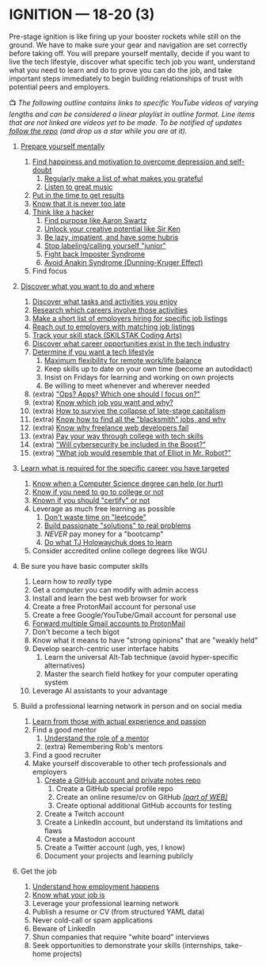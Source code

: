 # IGNITION — 18-20 (3)

Pre-stage ignition is like firing up your booster rockets while still on the ground. We have to make sure your gear and navigation are set correctly before taking off. You will prepare yourself mentally, decide if you want to live the tech lifestyle, discover what specific tech job you want, understand what you need to learn and do to prove you can do the job, and take important steps immediately to begin building relationships of trust with potential peers and employers.

📺 *The following outline contains links to specific YouTube videos of varying lengths and can be considered a linear playlist in outline format. Line items that are not linked are videos yet to be made. To be notified of updates [follow the repo](https://github.com/rwxrob/skilstak/subscription) (and drop us a star while you are at it).*

1. [Prepare yourself mentally](https://youtu.be/DhjQV34TDHA)
    1. [Find happiness and motivation to overcome depression and self-doubt](https://youtu.be/Dk_uJDAYV2I)
        1. [Regularly make a list of what makes you grateful](https://youtu.be/zXcQ_c4EYKE)
        1. [Listen to great music](https://youtu.be/DNosRGLD_mE)
    1. [Put in the time to get results](https://youtu.be/AQCYo3EOjZc)
    1. [Know that it is never too late](https://youtu.be/lSjJOp1R_Qs)
    1. [Think like a hacker](https://youtu.be/QhtF0b4hwms)
        1. [Find purpose like Aaron Swartz](https://youtu.be/9vz06QO3UkQ)
        1. [Unlock your creative potential like Sir Ken](https://youtu.be/XSu38uFEVuI)
        1. [Be lazy, impatient, and have some hubris](https://youtu.be/NVtdB2rwxsc)
        1. [Stop labeling/calling yourself "junior"](https://youtu.be/RQWahCDtoTU)
        1. [Fight back Imposter Syndrome](https://youtu.be/NqTb3rwO08Q)
        1. [Avoid Anakin Syndrome (Dunning-Kruger Effect)](https://youtu.be/HM7oFAGB4Ws)
    1. Find focus

1. [Discover what you want to do and where](https://youtu.be/7bgS6KNVa64)
    1. [Discover what tasks and activities you enjoy](https://youtu.be/CFjH2rnAgWI)
    1. [Research which careers involve those activities](https://youtu.be/IMEiz40CfMQ)
    1. [Make a short list of employers hiring for specific job listings](https://youtu.be/bak14TNzZOE)
    1. [Reach out to employers with matching job listings](https://youtu.be/fcCiH1YWYW4)
    1. [Track your skill stack (SKILSTAK Coding Arts)](https://youtu.be/prClPvCF1Cw)
    1. [Discover what career opportunities exist in the tech industry](https://youtu.be/x4B02-qpaf8)
    1. [Determine if you want a tech lifestyle](https://youtu.be/yvGhmx4mtJI)
        1. [Maximum flexibility for remote work/life balance](https://youtu.be/j-RTnJ5jluY)
        1. Keep skills up to date on your own time (become an autodidact)
        1. Insist on Fridays for learning and working on own projects
        1. Be willing to meet whenever and wherever needed
    1. (extra) ["Ops? Apps? Which one should I focus on?"](https://youtu.be/5K4ug6rBZHk)
    1. (extra) [Know which job you want and why?](https://youtu.be/d2EwuxQHV6Y)
    1. (extra) [How to survive the collapse of late-stage capitalism](https://youtu.be/nF76zlqWjk4)
    1. (extra) [Know how to find all the "blacksmith" jobs, and why](https://youtu.be/TrFGCPqpPcU)
    1. (extra) [Know why freelance web developers fail](https://youtu.be/iS2T0b1nq8Y)
    1. (extra) [Pay your way through college with tech skills](https://youtu.be/tkMyGgbWNkc)
    1. (extra) ["Will cybersecurity be included in the Boost?"](https://youtu.be/htfy4I99guM)
    1. (extra) ["What job would resemble that of Elliot in Mr. Robot?"](https://youtu.be/ZDiYnf4nVU8)

1. [Learn what is required for the specific career you have targeted](https://youtu.be/tkMyGgbWNkc)
    1. [Know when a Computer Science degree can help (or hurt)](https://youtu.be/E7Cz6SfC6fU)
    1. [Know if you need to go to college or not](https://youtu.be/bDUTVD_uels)
    1. [Known if you should "certify" or not](https://youtu.be/ZDbQ9-QJIhQ)
    1. Leverage as much free learning as possible
        1. [Don't waste time on "leetcode"](https://youtu.be/NP07mRONat8)
        1. [Build passionate "solutions" to real problems](https://youtu.be/T_keQlQVOWo)
        1. *NEVER* pay money for a "bootcamp"
        1. [Do what TJ Holowaychuk does to learn](https://youtu.be/8bukMVraTME)
    1. Consider accredited online college degrees like WGU

1. Be sure you have basic computer skills
    1. Learn how to *really* type
    1. Get a computer you can modify with admin access
    1. Install and learn the best web browser for work
    1. Create a free ProtonMail account for personal use
    1. Create a free Google/YouTube/Gmail account for personal use
    1. [Forward multiple Gmail accounts to ProtonMail](https://youtu.be/8A_8g5oiokc)
    1. Don't become a tech bigot
    1. Know what it means to have "strong opinions" that are "weakly held"
    1. Develop search-centric user interface habits
        1. Learn the universal Alt-Tab technique (avoid hyper-specific alternatives)
        1. Master the search field hotkey for your computer operating system
    1. Leverage AI assistants to your advantage

1. Build a professional learning network in person and on social media
    1. [Learn from those with actual experience and passion](https://youtu.be/DMZd535WTkY)
    1. Find a good mentor
        1. [Understand the role of a mentor](https://youtu.be/egKt0EMhiR8)
        1. (extra) Remembering Rob's mentors
    1. Find a good recruiter
    1. Make yourself discoverable to other tech professionals and employers
        1. [Create a GitHub account and private notes repo](https://youtu.be/0RnvLIDboNQ)
            1. Create a GitHub special profile repo
            1. Create an online resume/cv on GitHub *[[part of WEB]](../web)*
            1. Create optional additional GitHub accounts for testing
        1. Create a Twitch account
        1. Create a LinkedIn account, but understand its limitations and flaws
        1. Create a Mastodon account
        1. Create a Twitter account (ugh, yes, I know)
        1. Document your projects and learning publicly

1. Get the job
    1. [Understand how employment happens](https://youtu.be/R1zNB9atsto)
    1. [Know what your job is](https://youtu.be/bdXhxDbw6GM)
    1. Leverage your professional learning network
    1. Publish a resume or CV (from structured YAML data)
    1. Never cold-call or spam applications
    1. Beware of LinkedIn
    1. Shun companies that require "white board" interviews
    1. Seek opportunities to demonstrate your skills (internships, take-home projects)
